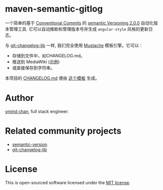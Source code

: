 # maven-semantic-gitlog

一个简单的基于 [Conventional Commits](https://conventionalcommits.org) 的 [semantic Versioning 2.0.0](https://semver.org/) 自动化版本管理工具.
它可以自动推断和管理版本号并生成 `angular-style` 风格的更新日志。

与 [git-changelog-lib](https://github.com/tomasbjerre/git-changelog-lib) 一样, 我们完全使用 [Mustache](http://mustache.github.io/) 模板引擎。它可以：

* 存储到文件中，如CHANGELOG.md。
* 推送到 MediaWiki ([示例](https://github.com/tomasbjerre/git-changelog-lib/tree/screenshots/sandbox))
* 或直接保存到字符串。

本项目的 [CHANGELOG.md](https://github.com/ymind/maven-semantic-gitlog/blob/master/CHANGELOG.md) 便由 [这个模板](https://github.com/ymind/maven-semantic-gitlog/blob/master/config/gitlog/CHANGELOG.tpl.md) 生成。

# Author

[ymind chan](https://github.com/ymind), full stack engineer.

# Related community projects

* [semantic-version](https://github.com/skuzzle/semantic-version)
* [git-changelog-lib](https://github.com/tomasbjerre/git-changelog-lib)

# License

This is open-sourced software licensed under the [MIT license](https://opensource.org/licenses/MIT).
